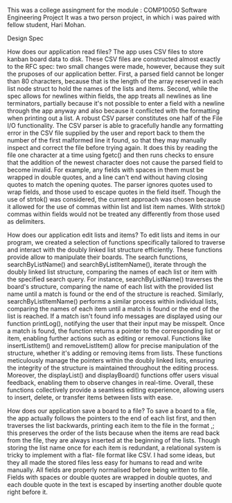 This was a college assingment for the module  : COMP10050 Software Engineering Project 
It was a two person project, in which i was paired with fellow student, Hari Mohan.

Design Spec

How does our application read files?
The app uses CSV files to store kanban board data to disk. These CSV files are
constructed almost exactly to the
RFC spec: two small changes were made,
however, because they suit the pruposes of our application better. First, a
parsed field cannot be longer than 80 characters, because that is the length of the array
reserved in each list node struct to hold the names of the lists and items.
Second, while the spec allows for newlines within fields, the app treats all
newlines as line terminators, partially because it's not possible to enter a
field with a newline through the app anyway and also because it conflicted with
the formatting when printing out a list.
A robust CSV parser constitutes one half of the File I/O functionality. The
CSV parser is able to gracefully handle any formatting error in the CSV
file supplied by the user and report back to them the number of the first
malformed line it found, so that they may manually inspect and correct the file
before trying again. It does this by reading the file one character at a time
using fgetc() and then runs checks to ensure that the addition of the newest
character does not cause the parsed field to become invalid. For example, any
fields with spaces in them must be wrapped in double quotes, and a line
can't end without having closing quotes to match the opening quotes. The parser
ignores quotes used to wrap fields, and those used to escape quotes in the
field itself.
Though the use of strtok() was considered, the current approach was chosen
because it allowed for the use of commas within list and list item names. With
strtok() commas within fields would not be treated any differently from those
used as delimiters.

How does our application edit lists and items?
To edit lists and items in our program, we created a selection of functions
specifically tailored to traverse and interact with the doubly linked list
structure efficiently. These functions provide allow to manipulate their boards.
The search functions, searchByListName() and searchByListItemName(), iterate
through the doubly linked list structure, comparing the names of each list or
item with the specified search query. For instance, searchByListName() traverses
the board's structure, comparing the name of each list with the provided list
name until a match is found or the end of the structure is reached. Similarly,
searchByListItemName() performs a similar process within individual lists,
comparing the names of each item until a match is found or the end of the list
is reached. If a match isn't found info messages are displayed using our
function printLog(), notifying the user that their input may be misspelt. Once a
match is found, the function returns a pointer to the corresponding list or item,
enabling further actions such as editing or removal. Functions like
insertListItem() and removeListItem() allow for precise manipulation of the
structure, whether it's adding or removing items from lists. These functions
meticulously manage the pointers within the doubly linked lists, ensuring the
integrity of the structure is maintained throughout the editing process.
Moreover, the displayList() and displayBoard() functions offer users visual
feedback, enabling them to observe changes in real-time. Overall, these
functions collectively provide a seamless editing experience, allowing users
to insert, delete, or transfer items between lists with ease.

How does our application save a board to a file?
To save a board to a file, the app actually follows the pointers to the end of
each list first, and then traverses the list backwards, printing each item to
the file in the format <list name>,<item name>; this preserves the order of
the lists because when the items are read back from the file, they are always
inserted at the beginning of the lists. Though storing the list name once for
each item is redundant, a relational system is tricky to implement with a flat-
file format like CSV. I had some ideas, but they all made the stored files
less easy for humans to read and write manually. All fields are properly
normalised before being written to file. Fields with spaces or double quotes
are wrapped in double quotes, and each double quote in the text is escaped by
inserting another double quote right before it.
